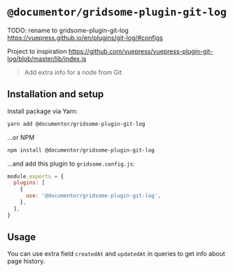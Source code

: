 # `@documentor/gridsome-plugin-git-log`

TODO: rename to gridsome-plugin-git-log https://vuepress.github.io/en/plugins/git-log/#configs

Project to inspiration https://github.com/vuepress/vuepress-plugin-git-log/blob/master/lib/index.js

> Add extra info for a node from Git

## Installation and setup

Install package via Yarn:

```bash
yarn add @documentor/gridsome-plugin-git-log
```

...or NPM

```bash
npm install @documentor/gridsome-plugin-git-log
```

...and add this plugin to `gridsome.config.js`:

```js
module.exports = {
  plugins: [
    {
      use: '@documentor/gridsome-plugin-git-log',
    },
  ],
}
```

## Usage

You can use extra field `createdAt` and `updatedAt` in queries to get info about page history.
